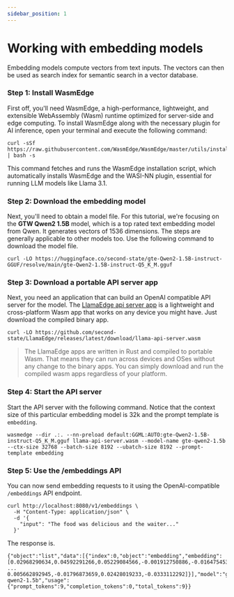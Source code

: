 ```yaml
---
sidebar_position: 1
---
```


# Working with embedding models

Embedding models compute vectors from text inputs. The vectors can then be used as search index
for semantic search in a vector database.

### Step 1: Install WasmEdge

First off, you'll need WasmEdge, a high-performance, lightweight, and extensible WebAssembly (Wasm) runtime optimized for server-side and edge computing. To install WasmEdge along with the necessary plugin for AI inference, open your terminal and execute the following command:

```
curl -sSf https://raw.githubusercontent.com/WasmEdge/WasmEdge/master/utils/install_v2.sh | bash -s
```

This command fetches and runs the WasmEdge installation script, which automatically installs WasmEdge and the WASI-NN plugin, essential for running LLM models like Llama 3.1.

### Step 2: Download the embedding model

Next, you'll need to obtain a model file. For this tutorial, we're focusing on the **GTW Qwen2 1.5B** model, which is a top rated text embedding model from Qwen. It generates vectors of 1536 dimensions. The steps are generally applicable to other models too. Use the following command to download the model file.

```
curl -LO https://huggingface.co/second-state/gte-Qwen2-1.5B-instruct-GGUF/resolve/main/gte-Qwen2-1.5B-instruct-Q5_K_M.gguf
```

### Step 3: Download a portable API server app

Next, you need an application that can build an OpenAI compatible API server for the model.
The [LlamaEdge api server app](https://github.com/LlamaEdge/LlamaEdge/tree/main/llama-api-server) is a lightweight and cross-platform Wasm app that works on any device
you might have. Just download the compiled binary app.

```
curl -LO https://github.com/second-state/LlamaEdge/releases/latest/download/llama-api-server.wasm
```

> The LlamaEdge apps are written in Rust and compiled to portable Wasm. That means they can run across devices and OSes without any change to the binary apps. You can simply download and run the compiled wasm apps regardless of your platform.

### Step 4: Start the API server

Start the API server with the following command. Notice that the context size of this particular embedding model is 
32k and the prompt template is `embedding`.

```
wasmedge --dir .:. --nn-preload default:GGML:AUTO:gte-Qwen2-1.5B-instruct-Q5_K_M.gguf llama-api-server.wasm --model-name gte-qwen2-1.5b --ctx-size 32768 --batch-size 8192 --ubatch-size 8192 --prompt-template embedding
```

### Step 5: Use the /embeddings API 

You can now send embedding requests to it using the OpenAI-compatible `/embeddings` API endpoint.

```
curl http://localhost:8080/v1/embeddings \
  -H "Content-Type: application/json" \
  -d '{
    "input": "The food was delicious and the waiter..."
  }'
```

The response is.

```
{"object":"list","data":[{"index":0,"object":"embedding","embedding":[0.02968290634,0.04592291266,0.05229084566,-0.001912750886,-0.01647545397,0.01744602434,0.008423444815,0.01363539882,-0.005849621724,-0.004947130103,-0.02326701023,0.1068811566,0.01074867789, ... 0.005662892945,-0.01796873659,0.02428019233,-0.0333112292]}],"model":"gte-qwen2-1.5b","usage":{"prompt_tokens":9,"completion_tokens":0,"total_tokens":9}}
```

